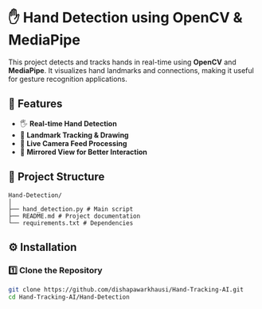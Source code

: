 # ✋ Hand Detection using OpenCV & MediaPipe  

This project detects and tracks hands in real-time using **OpenCV** and **MediaPipe**. It visualizes hand landmarks and connections, making it useful for gesture recognition applications.  

## 📌 Features  
- 🖐️ **Real-time Hand Detection**  
- 🔗 **Landmark Tracking & Drawing**  
- 🎥 **Live Camera Feed Processing**  
- 🔄 **Mirrored View for Better Interaction**  

## 📂 Project Structure  
```plaintext
Hand-Detection/
│
├── hand_detection.py # Main script
├── README.md # Project documentation
└── requirements.txt # Dependencies
```
## ⚙️ Installation  
### 1️⃣ Clone the Repository  
```bash
git clone https://github.com/dishapawarkhausi/Hand-Tracking-AI.git  
cd Hand-Tracking-AI/Hand-Detection  

